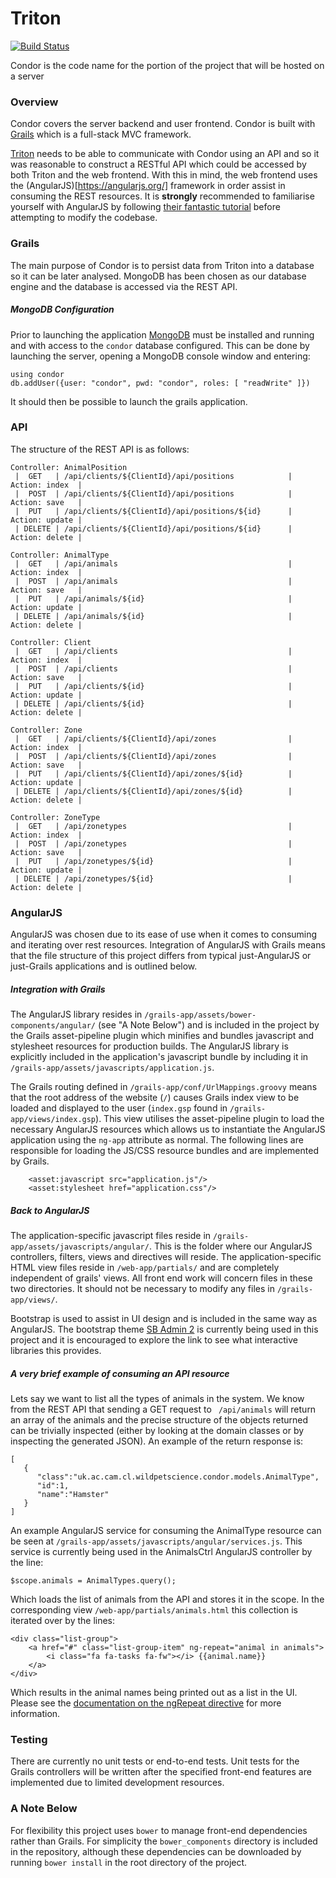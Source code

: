 # Triton

[![Build Status](https://travis-ci.org/WildPetScience/Condor.svg)](https://travis-ci.org/WildPetScience/Condor)

Condor is the code name for the portion of the project that will be hosted on a server

### Overview
Condor covers the server backend and user frontend. Condor is built with [Grails](https://grails.org/) which is a full-stack MVC framework.

[Triton](https://github.com/WildPetScience/Triton) needs to be able to communicate with Condor using an API and so it was reasonable to construct a RESTful API which could be accessed by both Triton and the web frontend. With this in mind, the web frontend uses the (AngularJS)[https://angularjs.org/] framework in order assist in consuming the REST resources. It is __strongly__ recommended to familiarise yourself with AngularJS by following [their fantastic tutorial](https://docs.angularjs.org/tutorial) before attempting to modify the codebase.

### Grails
The main purpose of Condor is to persist data from Triton into a database so it can be later analysed. MongoDB has been chosen as our database engine and the database is accessed via the REST API.

##### MongoDB Configuration
Prior to launching the application [MongoDB](http://www.mongodb.org/) must be installed and running and with access to the `condor` database configured. This can be done by launching the server, opening a MongoDB console window and entering:
```
using condor
db.addUser({user: "condor", pwd: "condor", roles: [ "readWrite" ]})
```
It should then be possible to launch the grails application.

### API
The structure of the REST API is as follows:
```
Controller: AnimalPosition
 |  GET   | /api/clients/${ClientId}/api/positions            | Action: index  |
 |  POST  | /api/clients/${ClientId}/api/positions            | Action: save   |
 |  PUT   | /api/clients/${ClientId}/api/positions/${id}      | Action: update |
 | DELETE | /api/clients/${ClientId}/api/positions/${id}      | Action: delete |

Controller: AnimalType
 |  GET   | /api/animals                                      | Action: index  |
 |  POST  | /api/animals                                      | Action: save   |
 |  PUT   | /api/animals/${id}                                | Action: update |
 | DELETE | /api/animals/${id}                                | Action: delete |

Controller: Client
 |  GET   | /api/clients                                      | Action: index  |
 |  POST  | /api/clients                                      | Action: save   |
 |  PUT   | /api/clients/${id}                                | Action: update |
 | DELETE | /api/clients/${id}                                | Action: delete |

Controller: Zone
 |  GET   | /api/clients/${ClientId}/api/zones                | Action: index  |
 |  POST  | /api/clients/${ClientId}/api/zones                | Action: save   |
 |  PUT   | /api/clients/${ClientId}/api/zones/${id}          | Action: update |
 | DELETE | /api/clients/${ClientId}/api/zones/${id}          | Action: delete |

Controller: ZoneType
 |  GET   | /api/zonetypes                                    | Action: index  |
 |  POST  | /api/zonetypes                                    | Action: save   |
 |  PUT   | /api/zonetypes/${id}                              | Action: update |
 | DELETE | /api/zonetypes/${id}                              | Action: delete |
```

### AngularJS
AngularJS was chosen due to its ease of use when it comes to consuming and iterating over rest resources. Integration of AngularJS with Grails means that the file structure of this project differs from typical just-AngularJS or just-Grails applications and is outlined below.

##### Integration with Grails
The AngularJS library resides in `/grails-app/assets/bower-components/angular/` (see "A Note Below") and is included in the project by the Grails asset-pipeline plugin which minifies and bundles javascript and stylesheet resources for production builds. The AngularJS library is explicitly included in the application's javascript bundle by including it in `/grails-app/assets/javascripts/application.js`.

The Grails routing defined in `/grails-app/conf/UrlMappings.groovy` means that the root address of the website (`/`) causes Grails index view to be loaded and displayed to the user (`index.gsp` found in `/grails-app/views/index.gsp`). This view utilises the asset-pipeline plugin to load the necessary AngularJS resources which allows us to instantiate the AngularJS application using the `ng-app` attribute as normal. The following lines are responsible for loading the JS/CSS resource bundles and are implemented by Grails.
```
    <asset:javascript src="application.js"/>
    <asset:stylesheet href="application.css"/>
```

##### Back to AngularJS
The application-specific javascript files reside in `/grails-app/assets/javascripts/angular/`. This is the folder where our AngularJS controllers, filters, views and directives will reside. The application-specific HTML view files reside in `/web-app/partials/` and are completely independent of grails' views. All front end work will concern files in these two directories. It should not be necessary to modify any files in `/grails-app/views/`.

Bootstrap is used to assist in UI design and is included in the same way as AngularJS. The bootstrap theme [SB Admin 2](http://startbootstrap.com/template-overviews/sb-admin-2/) is currently being used in this project and it is encouraged to explore the link to see what interactive libraries this provides.

##### A very brief example of consuming an API resource
Lets say we want to list all the types of animals in the system. We know from the REST API that sending a GET request to ` /api/animals` will return an array of the animals and the precise structure of the objects returned can be trivially inspected (either by looking at the domain classes or by inspecting the generated JSON). An example of the return response is:
```
[  
   {  
      "class":"uk.ac.cam.cl.wildpetscience.condor.models.AnimalType",
      "id":1,
      "name":"Hamster"
   }
]
```
An example AngularJS service for consuming the AnimalType resource can be seen at `/grails-app/assets/javascripts/angular/services.js`. This service is currently being used in the AnimalsCtrl AngularJS controller by the line:

```
$scope.animals = AnimalTypes.query();
```

Which loads the list of animals from the API and stores it in the scope. In the corresponding view `/web-app/partials/animals.html` this collection is iterated over by the lines:
```
<div class="list-group">
	<a href="#" class="list-group-item" ng-repeat="animal in animals">
		<i class="fa fa-tasks fa-fw"></i> {{animal.name}}
	</a>
</div>
```
Which results in the animal names being printed out as a list in the UI. Please see the [documentation on the ngRepeat directive](https://docs.angularjs.org/api/ng/directive/ngRepeat) for more information.

### Testing
There are currently no unit tests or end-to-end tests. Unit tests for the Grails controllers will be written after the specified front-end features are implemented due to limited development resources.

### A Note Below
For flexibility this project uses `bower` to manage front-end dependencies rather than Grails. For simplicity the `bower_components` directory is included in the repository, although these dependencies can be downloaded by running `bower install` in the root directory of the project.